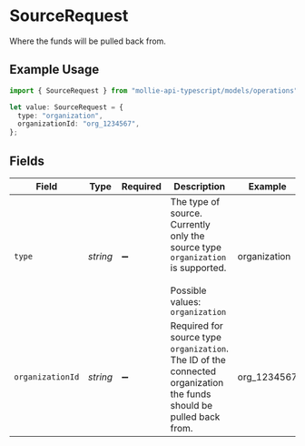 # SourceRequest

Where the funds will be pulled back from.

## Example Usage

```typescript
import { SourceRequest } from "mollie-api-typescript/models/operations";

let value: SourceRequest = {
  type: "organization",
  organizationId: "org_1234567",
};
```

## Fields

| Field                                                                                                               | Type                                                                                                                | Required                                                                                                            | Description                                                                                                         | Example                                                                                                             |
| ------------------------------------------------------------------------------------------------------------------- | ------------------------------------------------------------------------------------------------------------------- | ------------------------------------------------------------------------------------------------------------------- | ------------------------------------------------------------------------------------------------------------------- | ------------------------------------------------------------------------------------------------------------------- |
| `type`                                                                                                              | *string*                                                                                                            | :heavy_minus_sign:                                                                                                  | The type of source. Currently only the source type `organization` is supported.<br/><br/>Possible values: `organization` | organization                                                                                                        |
| `organizationId`                                                                                                    | *string*                                                                                                            | :heavy_minus_sign:                                                                                                  | Required for source type `organization`. The ID of the connected organization the funds should be pulled back from. | org_1234567                                                                                                         |